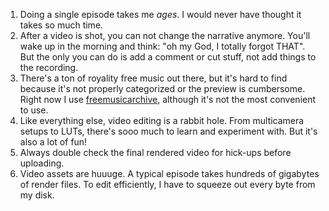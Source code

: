 1. Doing a single episode takes me *ages*. I would never have thought it takes so much time.
2. After a video is shot, you can not change the narrative anymore. You'll wake up in the morning and think: "oh my God, I totally forgot THAT". But the only you can do is add a comment or cut stuff, not add things to the recording.
3. There's a ton of royality free music out there, but it's hard to find because it's not properly categorized or the preview is cumbersome. Right now I use [freemusicarchive](freemusicarchive.org/), although it's not the most convenient to use.
4. Like everything else, video editing is a rabbit hole. From multicamera setups to LUTs, there's sooo much to learn and experiment with. But it's also a lot of fun!
5. Always double check the final rendered video for hick-ups before uploading.
6. Video assets are huuuge. A typical episode takes hundreds of gigabytes of render files. To edit efficiently, I have to squeeze out every byte from my disk.